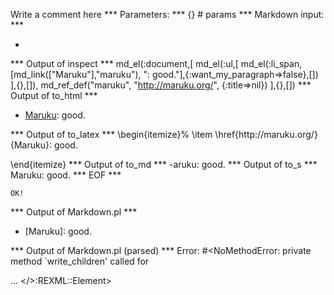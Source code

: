 Write a comment here
*** Parameters: ***
{} # params 
*** Markdown input: ***
* [Maruku]: good.

[maruku]: http://maruku.org/

*** Output of inspect ***
md_el(:document,[
	md_el(:ul,[
		md_el(:li_span,[md_link(["Maruku"],"maruku"), ": good."],{:want_my_paragraph=>false},[])
	],{},[]),
	md_ref_def("maruku", "http://maruku.org/", {:title=>nil})
],{},[])
*** Output of to_html ***
<ul>
<li><a href='http://maruku.org/'>Maruku</a>: good.</li>
</ul>
*** Output of to_latex ***
\begin{itemize}%
\item \href{http://maruku.org/}{Maruku}: good.

\end{itemize}
*** Output of to_md ***
-aruku: good.
*** Output of to_s ***
Maruku: good.
*** EOF ***



	OK!



*** Output of Markdown.pl ***
<ul>
<li>[Maruku]: good.</li>
</ul>

*** Output of Markdown.pl (parsed) ***
Error: #<NoMethodError: private method `write_children' called for <div> ... </>:REXML::Element>
